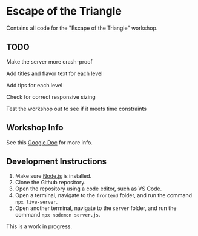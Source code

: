 # Escape of the Triangle

Contains all code for the "Escape of the Triangle" workshop.

## TODO

Make the server more crash-proof

Add titles and flavor text for each level

Add tips for each level

Check for correct responsive sizing

Test the workshop out to see if it meets time constraints

## Workshop Info

See this [Google Doc](https://docs.google.com/document/d/13p5BoC7BIf2VXVYe0BNuxkO0PCirLQuqS0x1D6GOsP4/edit?usp=sharing) for more info.

## Development Instructions

1. Make sure [Node.js](https://nodejs.org/en/) is installed.
2. Clone the Github repository.
3. Open the repository using a code editor, such as VS Code.
4. Open a terminal, navigate to the `frontend` folder, and run the command `npx live-server`.
5. Open another terminal, navigate to the `server` folder, and run the command `npx nodemon server.js`.

This is a work in progress.